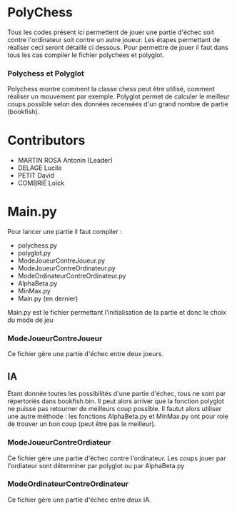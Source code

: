 # PolyChess

Tous les codes présent ici permettent de jouer une partie d'échec soit contre l'ordinateur soit contre un autre joueur.
Les étapes permettant de réaliser ceci seront détaillé ci dessous.
Pour permettre de jouer il faut dans tous les cas compiler le fichier polychees et polyglot.
 

### Polychess et Polyglot 

Polychess montre comment la classe chess peut être utilisé, comment réaliser un mouvement par exemple. Polyglot permet de calculer le meilleur coups possible selon des données recensées d'un grand nombre de partie (bookfish).
 
# Contributors 
* MARTIN ROSA Antonin (Leader)
* DELAGE Lucile
* PETIT David
* COMBRIÉ Loïck


# Main.py

Pour lancer une partie il faut compiler : 
* polychess.py
* polyglot.py
* ModeJoueurContreJoueur.py
* ModeJoueurContreOrdinateur.py
* ModeOrdinateurContreOrdinateur.py
* AlphaBeta.py 
* MinMax.py
* Main.py (en dernier)
 
Main.py est le fichier permettant l'initialisation de la partie et donc le choix du mode de jeu

### ModeJoueurContreJoueur 

Ce fichier gère une partie d'échec entre deux joeurs. 

## IA

Étant donnée toutes les possibilités d'une partie d'échec, tous ne sont par répertoriés dans bookfish.bin. Il peut alors arriver que la fonction polyglot ne puisse pas retourner de meilleurs coup possible. Il fautut alors utiliser une autre méthode  : 
les fonctions AlphaBeta.py et MinMax.py ont pour role de trouver un bon coup (peut être pas le meilleur).

### ModeJoueurContreOrdiateur

Ce fichier gère une partie d'échec contre l'ordinateur. Les coups jouer par l'ordiateur sont déterminer 
par polyglot ou par AlphaBeta.py

### ModeOrdinateurContreOrdinateur 

Ce fichier gère une partie d'échec entre deux IA. 

